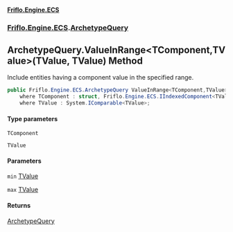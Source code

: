 #### [Friflo.Engine.ECS](index.md 'index')
### [Friflo.Engine.ECS](Friflo.Engine.ECS.md 'Friflo.Engine.ECS').[ArchetypeQuery](ArchetypeQuery.md 'Friflo.Engine.ECS.ArchetypeQuery')

## ArchetypeQuery.ValueInRange<TComponent,TValue>(TValue, TValue) Method

Include entities having a component value in the specified range.

```csharp
public Friflo.Engine.ECS.ArchetypeQuery ValueInRange<TComponent,TValue>(TValue min, TValue max)
    where TComponent : struct, Friflo.Engine.ECS.IIndexedComponent<TValue>, System.ValueType, System.ValueType
    where TValue : System.IComparable<TValue>;
```
#### Type parameters

<a name='Friflo.Engine.ECS.ArchetypeQuery.ValueInRange_TComponent,TValue_(TValue,TValue).TComponent'></a>

`TComponent`

<a name='Friflo.Engine.ECS.ArchetypeQuery.ValueInRange_TComponent,TValue_(TValue,TValue).TValue'></a>

`TValue`
#### Parameters

<a name='Friflo.Engine.ECS.ArchetypeQuery.ValueInRange_TComponent,TValue_(TValue,TValue).min'></a>

`min` [TValue](ArchetypeQuery.ValueInRange_TComponent,TValue_(TValue,TValue).md#Friflo.Engine.ECS.ArchetypeQuery.ValueInRange_TComponent,TValue_(TValue,TValue).TValue 'Friflo.Engine.ECS.ArchetypeQuery.ValueInRange<TComponent,TValue>(TValue, TValue).TValue')

<a name='Friflo.Engine.ECS.ArchetypeQuery.ValueInRange_TComponent,TValue_(TValue,TValue).max'></a>

`max` [TValue](ArchetypeQuery.ValueInRange_TComponent,TValue_(TValue,TValue).md#Friflo.Engine.ECS.ArchetypeQuery.ValueInRange_TComponent,TValue_(TValue,TValue).TValue 'Friflo.Engine.ECS.ArchetypeQuery.ValueInRange<TComponent,TValue>(TValue, TValue).TValue')

#### Returns
[ArchetypeQuery](ArchetypeQuery.md 'Friflo.Engine.ECS.ArchetypeQuery')